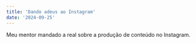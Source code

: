 ```yaml
---
title: 'Dando adeus ao Instagram'
date: '2024-09-25'
---
```


Meu mentor mandado a real sobre a produção de conteúdo no Instagram.
